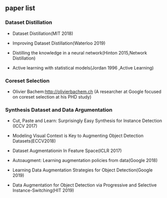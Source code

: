 ## paper list



### Dataset Distillation
- Dataset Distillation(MIT 2018)
- Improving Dataset Distillation(Waterloo 2019)
- Distilling the knowledge in a neural network(Hinton 2015,Network Distillation)

- Active learning with statistical models(Jordan 1996 ,Active Learning)

### Coreset Selection
- Olivier Bachem:http://olivierbachem.ch  (A researcher at Google focused on coreset selection at his PHD study)

### Synthesis Dataset and Data Argumentation
- Cut, Paste and Learn: Surprisingly Easy Synthesis for Instance Detection (ICCV 2017)
- Modeling Visual Context is Key to
Augmenting Object Detection Datasets(ECCV2018)
- Dataset Augmentationin In Feature Space(ICLR 2017)

- Autoaugment: Learning augmentation policies from data(Google 2018)
- Learning Data Augmentation Strategies for Object Detection(Google 2019)
- Data Augmentation for Object Detection via Progressive and Selective
Instance-Switching(HIT 2019)
